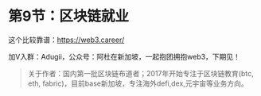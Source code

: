 # 第9节：区块链就业

这个比较靠谱：https://web3.career/



加V入群：Adugii，公众号：阿杜在新加坡，一起抱团拥抱web3，下期见！



> 关于作者：国内第一批区块链布道者；2017年开始专注于区块链教育(btc, eth, fabric)，目前base新加坡，专注海外defi,dex,元宇宙等业务方向。

